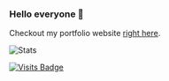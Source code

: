 ### Hello everyone 👋

Checkout my portfolio website [right here](https://bressanmarcos.github.io).

![Stats](https://github-readme-stats.vercel.app/api?username=bressanmarcos&show_icons=true&theme=dark)

[![Visits Badge](https://badges.pufler.dev/visits/bressanmarcos/bressanmarcos)](https://badges.pufler.dev)

<!--
**bressanmarcos/bressanmarcos** is a ✨ _special_ ✨ repository because its `README.md` (this file) appears on your GitHub profile.

Here are some ideas to get you started:

- 🔭 I’m currently working on ...
- 🌱 I’m currently learning ...
- 👯 I’m looking to collaborate on ...
- 🤔 I’m looking for help with ...
- 💬 Ask me about ...
- 📫 How to reach me: ...
- 😄 Pronouns: ...
- ⚡ Fun fact: ...
-->
